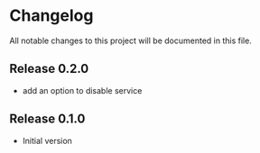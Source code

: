 # Changelog

All notable changes to this project will be documented in this file.

## Release 0.2.0
* add an option to disable service

## Release 0.1.0
* Initial version
